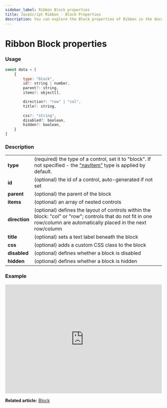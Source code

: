 ```yaml
---
sidebar_label: Ribbon Block properties
title: JavaScript Ribbon - Block Properties 
description: You can explore the Block properties of Ribbon in the documentation of the DHTMLX JavaScript UI library. Browse developer guides and API reference, try out code examples and live demos, and download a free 30-day evaluation version of DHTMLX Suite.
---
```


# Ribbon Block properties

### Usage

~~~js
const data = [
	{
		type: "block",
		id?: string | number,
		parent?: string,
		items?: object[],

		direction?: "row" | "col",
		title?: string,
		
		css?: "string",
		disabled?: boolean,
		hidden?: boolean,
	}
]
~~~

### Description

<table>
	<tbody>
        <tr>
			<td><b>type</b></td>
			<td>(required) the type of a control, set it to "block". If not specified - the <a href="../../navitem">"navItem"</a> type is applied by default.</td>
		</tr>
        <tr>
			<td><b>id</b></td>
			<td>(optional) the id of a control, auto-generated if not set</td>
		</tr>
         <tr>
			<td><b>parent</b></td>
			<td>(optional) the parent of the block</td>
		</tr>
        <tr>
			<td><b>items</b></td>
			<td>(optional) an array of nested controls</td>
		</tr>
        <tr>
			<td><b>direction</b></td>
			<td>(optional) defines the layout of controls within the block: "col" or "row"; controls that do not fit in one row/column are automatically placed in the next row/column</td>
		</tr>
        <tr>
			<td><b>title</b></td>
			<td>(optional) sets a text label beneath the block</td>
		</tr>
        <tr>
			<td><b>css</b></td>
			<td>(optional) adds a custom CSS class to the block</td>
		</tr>
		<tr>
			<td><b>disabled</b></td>
			<td>(optional) defines whether a block is disabled</td>
		</tr>
        <tr>
			<td><b>hidden</b></td>
			<td>(optional) defines whether a block is hidden</td>
		</tr>
    </tbody>
</table>

### Example

<iframe src="https://snippet.dhtmlx.com/nlviu82g?mode=html" frameborder="0" class="snippet_iframe" width="100%" height="350"></iframe>

**Related article:** [Block](ribbon/block.md)